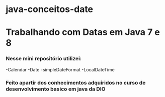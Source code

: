 # java-conceitos-date

# Trabalhando com Datas em Java 7 e 8 # 
 
### Nesse mini repositório utilizei: ###
 -Calendar
 -Date
 -simpleDateFormat
 -LocalDateTime
 
### Feito apartir dos conhecimentos adquiridos no curso de desenvolvimento basico em java da DIO ####

